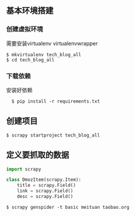 ## 基本环境搭建

### 创建虚拟环境
需要安装virtualenv virtualenvwrapper

```shell
$ mkvirtualenv tech_blog_all
$ cd tech_blog_all
```

### 下载依赖
安装好依赖

 ```shell
   $ pip install -r requirements.txt
   ```

## 创建项目

```shell
$ scrapy startproject tech_blog_all
```

## 定义要抓取的数据

```python
import scrapy

class DmozItem(scrapy.Item):
	title = scrapy.Field()
	link = scrapy.Field()
	desc = scrapy.Field()
```


```shell
$ scrapy genspider -t basic meituan taobao.org
```



